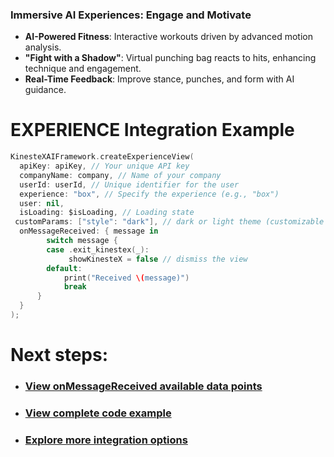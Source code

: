 ### Immersive AI Experiences: Engage and Motivate

- **AI-Powered Fitness**: Interactive workouts driven by advanced motion analysis.  
- **"Fight with a Shadow"**: Virtual punching bag reacts to hits, enhancing technique and engagement.  
- **Real-Time Feedback**: Improve stance, punches, and form with AI guidance.  


# **EXPERIENCE Integration Example**

```swift
KinesteXAIFramework.createExperienceView(
  apiKey: apiKey, // Your unique API key
  companyName: company, // Name of your company
  userId: userId, // Unique identifier for the user
  experience: "box", // Specify the experience (e.g., "box")
  user: nil,
  isLoading: $isLoading, // Loading state
 customParams: ["style": "dark"], // dark or light theme (customizable in admin portal)
  onMessageReceived: { message in
        switch message {
        case .exit_kinestex(_):
             showKinesteX = false // dismiss the view
        default:
            print("Received \(message)")
            break
      }
  }
);
```

# Next steps:
- ### [View onMessageReceived available data points](../../data.md)
- ### [View complete code example](../../examples/ai-experiences.md)
- ### [Explore more integration options](../overview.md)
